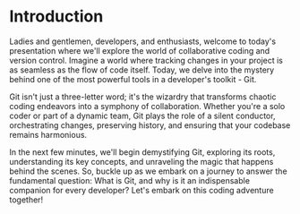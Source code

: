 # Introduction

Ladies and gentlemen, developers, and enthusiasts, welcome to today's presentation where we'll explore the world of collaborative coding and version control. Imagine a world where tracking changes in your project is as seamless as the flow of code itself. Today, we delve into the mystery behind one of the most powerful tools in a developer's toolkit - Git.

Git isn't just a three-letter word; it's the wizardry that transforms chaotic coding endeavors into a symphony of collaboration. Whether you're a solo coder or part of a dynamic team, Git plays the role of a silent conductor, orchestrating changes, preserving history, and ensuring that your codebase remains harmonious.

In the next few minutes, we'll begin demystifying Git, exploring its roots, understanding its key concepts, and unraveling the magic that happens behind the scenes. So, buckle up as we embark on a journey to answer the fundamental question: What is Git, and why is it an indispensable companion for every developer? Let's embark on this coding adventure together!

